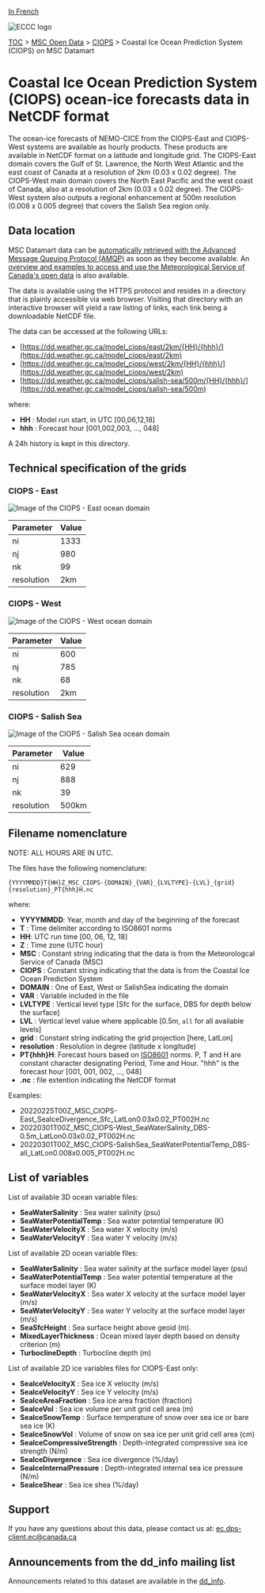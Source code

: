 [In French](readme_spcog-datamart_fr.md)

![ECCC logo](../../img_eccc-logo.png)

[TOC](../../readme_en.md) > [MSC Open Data](../readme_en.md) > [CIOPS](readme_ciops_en.md) > Coastal Ice Ocean Prediction System (CIOPS) on MSC Datamart 

# Coastal Ice Ocean Prediction System (CIOPS) ocean-ice forecasts data in NetCDF format

The ocean-ice forecasts of NEMO-CICE from the CIOPS-East and CIOPS-West systems are available as hourly products. These products are available in NetCDF format on a latitude and longitude grid. The CIOPS-East domain covers the Gulf of St. Lawrence, the North West Atlantic and the east coast of Canada at a resolution of 2km (0.03 x 0.02 degree). The CIOPS-West main domain covers the North East Pacific and the west coast of Canada, also at a resolution of 2km (0.03 x 0.02 degree). The CIOPS-West system also outputs a regional enhancement at 500m resolution (0.008 x 0.005 degree) that covers the Salish Sea region only.

## Data location 

MSC Datamart data can be [automatically retrieved with the Advanced Message Queuing Protocol (AMQP)](../../msc-datamart/amqp_en.md) as soon as they become available. An [overview and examples to access and use the Meteorological Service of Canada's open data](../../usage/readme_en.md) is also available.

The data is available using the HTTPS protocol and resides in a directory that is plainly accessible via web browser. Visiting that directory with an interactive browser will yield a raw listing of links, each link being a downloadable NetCDF file.

The data can be accessed at the following URLs: 

* [https://dd.weather.gc.ca/model_ciops/east/2km/{HH}/{hhh}/](https://dd.weather.gc.ca/model_ciops/east/2km)
* [https://dd.weather.gc.ca/model_ciops/west/2km/{HH}/{hhh}/](https://dd.weather.gc.ca/model_ciops/west/2km)
* [https://dd.weather.gc.ca/model_ciops/salish-sea/500m/{HH}/{hhh}/](https://dd.weather.gc.ca/model_ciops/salish-sea/500m)                  

where:

* __HH__ : Model run start, in UTC [00,06,12,18]
* __hhh__ : Forecast hour [001,002,003, ..., 048] 

A 24h history is kept in this directory.

## Technical specification of the grids

### CIOPS - East

![Image of the CIOPS - East ocean domain](https://collaboration.cmc.ec.gc.ca/cmc/cmos/public_doc/msc-data/nwp_ciops/grille_ciops-east.png)

| Parameter | Value |
| ------ | ------ |
| ni | 1333 |
| nj | 980 |
| nk | 99 |
| resolution | 2km |

### CIOPS - West

![Image of the CIOPS - West ocean domain](https://collaboration.cmc.ec.gc.ca/cmc/cmos/public_doc/msc-data/nwp_ciops/grille_ciops-west.png)

| Parameter | Value |
| ------ | ------ |
| ni | 600 |
| nj | 785 |
| nk | 68 |
| resolution | 2km |

### CIOPS - Salish Sea

![Image of the CIOPS - Salish Sea ocean domain](https://collaboration.cmc.ec.gc.ca/cmc/cmos/public_doc/msc-data/nwp_ciops/grille_ciops-salishsea.png)

| Parameter | Value |
| ------ | ------ |
| ni | 629 |
| nj | 888 |
| nk | 39 |
| resolution | 500km |

## Filename nomenclature

NOTE: ALL HOURS ARE IN UTC.

The files have the following nomenclature: 

`{YYYYMMDD}T{HH}Z_MSC_CIOPS-{DOMAIN}_{VAR}_{LVLTYPE}-{LVL}_{grid}{resolution}_PT{hhh}H.nc`

where:

* __YYYYMMDD__: Year, month and day of the beginning of the forecast
* __T__ : Time delimiter according to ISO8601 norms
* __HH__: UTC run time [00, 06, 12, 18]
* __Z__ : Time zone (UTC hour)
* __MSC__ : Constant string indicating that the data is from the Meteorologcal Service of Canada (MSC)
* __CIOPS__ : Constant string indicating that the data is from the Coastal Ice Ocean Prediction System
* __DOMAIN__ : One of East, West or SalishSea indicating the domain
* __VAR__ : Variable included in the file 
* __LVLTYPE__ : Vertical level type [Sfc for the surface, DBS for depth below the surface]
* __LVL__ : Vertical level value where applicable [0.5m, `all` for all available levels]
* __grid__ : Constant string indicating the grid projection [here, LatLon]
* __resolution__ : Resolution in degree (latitude x longitude) 
* __PT{hhh}H__: Forecast hours based on [ISO8601](https://en.wikipedia.org/wiki/ISO_8601) norms. P, T and H are constant character designating Period, Time and Hour. "hhh" is the forecast hour [001, 001, 002, ..., 048]
* __.nc__ : file extention indicating the NetCDF format

Examples:

* 20220225T00Z_MSC_CIOPS-East_SeaIceDivergence_Sfc_LatLon0.03x0.02_PT002H.nc
* 20220301T00Z_MSC_CIOPS-West_SeaWaterSalinity_DBS-0.5m_LatLon0.03x0.02_PT002H.nc
* 20220301T00Z_MSC_CIOPS-SalishSea_SeaWaterPotentialTemp_DBS-all_LatLon0.008x0.005_PT002H.nc

## List of variables 

List of available 3D ocean variable files: 

* __SeaWaterSalinity__ : Sea water salinity (psu) 
* __SeaWaterPotentialTemp__ : Sea water potential temperature (K)
* __SeaWaterVelocityX__ : Sea water X velocity (m/s)
* __SeaWaterVelocityY__ : Sea water Y velocity (m/s)

List of available 2D ocean variable files: 

* __SeaWaterSalinity__ : Sea water salinity at the surface model layer (psu) 
* __SeaWaterPotentialTemp__ : Sea water potential temperature at the surface model layer (K)
* __SeaWaterVelocityX__ : Sea water X velocity at the surface model layer (m/s)
* __SeaWaterVelocityY__ : Sea water Y velocity at the surface model layer (m/s)
* __SeaSfcHeight__ : Sea surface height above geoid (m).
* __MixedLayerThickness__ : Ocean mixed layer depth based on density criterion (m)
* __TurboclineDepth__ : Turbocline depth (m)

List of available 2D ice variables files for CIOPS-East only:

* __SeaIceVelocityX__ : Sea ice X velocity (m/s)
* __SeaIceVelocityY__ : Sea ice Y velocity (m/s)
* __SeaIceAreaFraction__ : Sea ice area fraction (fraction)
* __SeaIceVol__ : Sea ice volume per unit grid cell area (m)
* __SeaIceSnowTemp__ : Surface temperature of snow over sea ice or bare sea ice (K)
* __SeaIceSnowVol__ : Volume of snow on sea ice per unit grid cell area (cm)
* __SeaIceCompressiveStrength__ : Depth-integrated compressive sea ice strength (N/m)
* __SeaIceDivergence__ : Sea ice divergence (%/day)
* __SeaIceInternalPressure__ : Depth-integrated internal sea ice pressure (N/m)
* __SeaIceShear__ : Sea ice shea (%/day)

## Support

If you have any questions about this data, please contact us at: [ec.dps-client.ec@canada.ca](mailto:ec.dps-client.ec@canada.ca)

## Announcements from the dd_info mailing list

Announcements related to this dataset are available in the [dd_info](https://lists.ec.gc.ca/cgi-bin/mailman/listinfo/dd_info).


